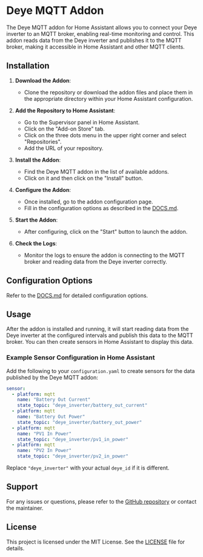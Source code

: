 
# Deye MQTT Addon

The Deye MQTT addon for Home Assistant allows you to connect your Deye inverter to an MQTT broker, enabling real-time monitoring and control. This addon reads data from the Deye inverter and publishes it to the MQTT broker, making it accessible in Home Assistant and other MQTT clients.

## Installation

1. **Download the Addon**:
   - Clone the repository or download the addon files and place them in the appropriate directory within your Home Assistant configuration.

2. **Add the Repository to Home Assistant**:
   - Go to the Supervisor panel in Home Assistant.
   - Click on the "Add-on Store" tab.
   - Click on the three dots menu in the upper right corner and select "Repositories".
   - Add the URL of your repository.

3. **Install the Addon**:
   - Find the Deye MQTT addon in the list of available addons.
   - Click on it and then click on the "Install" button.

4. **Configure the Addon**:
   - Once installed, go to the addon configuration page.
   - Fill in the configuration options as described in the [DOCS.md](./DOCS.md).

5. **Start the Addon**:
   - After configuring, click on the "Start" button to launch the addon.

6. **Check the Logs**:
   - Monitor the logs to ensure the addon is connecting to the MQTT broker and reading data from the Deye inverter correctly.

## Configuration Options

Refer to the [DOCS.md](./DOCS.md) for detailed configuration options.

## Usage

After the addon is installed and running, it will start reading data from the Deye inverter at the configured intervals and publish this data to the MQTT broker. You can then create sensors in Home Assistant to display this data.

### Example Sensor Configuration in Home Assistant

Add the following to your `configuration.yaml` to create sensors for the data published by the Deye MQTT addon:

```yaml
sensor:
  - platform: mqtt
    name: "Battery Out Current"
    state_topic: "deye_inverter/battery_out_current"
  - platform: mqtt
    name: "Battery Out Power"
    state_topic: "deye_inverter/battery_out_power"
  - platform: mqtt
    name: "PV1 In Power"
    state_topic: "deye_inverter/pv1_in_power"
  - platform: mqtt
    name: "PV2 In Power"
    state_topic: "deye_inverter/pv2_in_power"
```

Replace `"deye_inverter"` with your actual `deye_id` if it is different.

## Support

For any issues or questions, please refer to the [GitHub repository](https://github.com/your-repository) or contact the maintainer.

## License

This project is licensed under the MIT License. See the [LICENSE](https://github.com/your-repository/LICENSE) file for details.
